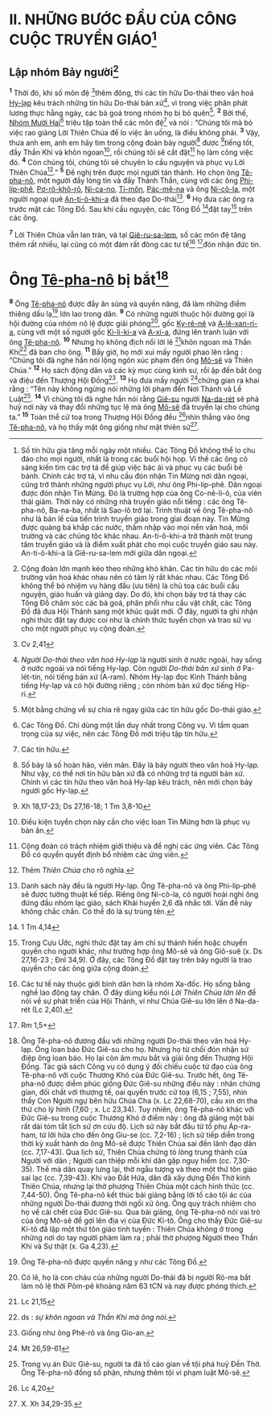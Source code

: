 # II. NHỮNG BƯỚC ĐẦU CỦA CÔNG CUỘC TRUYỀN GIÁO[^1-66286167-c3c5-4611-9907-8d64e8c532b3]

## Lập nhóm Bảy người[^2-66286167-c3c5-4611-9907-8d64e8c532b3]
<sup><b>1</b></sup> Thời đó, khi số môn đệ [^1@-66286167-c3c5-4611-9907-8d64e8c532b3]thêm đông, thì các tín hữu Do-thái theo văn hoá [Hy-lạp]() kêu trách những tín hữu Do-thái bản xứ[^3-66286167-c3c5-4611-9907-8d64e8c532b3], vì trong việc phân phát lương thực hằng ngày, các bà goá trong nhóm họ bị bỏ quên[^4-66286167-c3c5-4611-9907-8d64e8c532b3]. <sup><b>2</b></sup> Bởi thế, [Nhóm Mười Hai]()[^5-66286167-c3c5-4611-9907-8d64e8c532b3] triệu tập toàn thể các môn đệ[^6-66286167-c3c5-4611-9907-8d64e8c532b3] và nói : “Chúng tôi mà bỏ việc rao giảng Lời Thiên Chúa để lo việc ăn uống, là điều không phải. <sup><b>3</b></sup> Vậy, thưa anh em, anh em hãy tìm trong cộng đoàn bảy người[^7-66286167-c3c5-4611-9907-8d64e8c532b3] được [^2@-66286167-c3c5-4611-9907-8d64e8c532b3]tiếng tốt, đầy Thần Khí và khôn ngoan[^8-66286167-c3c5-4611-9907-8d64e8c532b3], rồi chúng tôi sẽ cắt đặt[^9-66286167-c3c5-4611-9907-8d64e8c532b3] họ làm công việc đó. <sup><b>4</b></sup> Còn chúng tôi, chúng tôi sẽ chuyên lo cầu nguyện và phục vụ Lời Thiên Chúa[^10-66286167-c3c5-4611-9907-8d64e8c532b3].” <sup><b>5</b></sup> Đề nghị trên được mọi người tán thành. Họ chọn ông [Tê-pha-nô](), một người đầy lòng tin và đầy Thánh Thần, cùng với các ông [Phi-líp-phê](), [Pơ-rô-khô-rô](), [Ni-ca-no](), [Ti-môn](), [Pác-mê-na]() và ông [Ni-cô-la](), một người ngoại quê [An-ti-ô-khi-a]() đã theo đạo Do-thái[^11-66286167-c3c5-4611-9907-8d64e8c532b3]. <sup><b>6</b></sup> Họ đưa các ông ra trước mặt các Tông Đồ. Sau khi cầu nguyện, các Tông Đồ [^3@-66286167-c3c5-4611-9907-8d64e8c532b3]đặt tay[^12-66286167-c3c5-4611-9907-8d64e8c532b3] trên các ông.

<sup><b>7</b></sup> Lời Thiên Chúa vẫn lan tràn, và tại [Giê-ru-sa-lem](), số các môn đệ tăng thêm rất nhiều, lại cũng có một đám rất đông các tư tế[^13-66286167-c3c5-4611-9907-8d64e8c532b3] [^4@-66286167-c3c5-4611-9907-8d64e8c532b3]đón nhận đức tin.

# Ông [Tê-pha-nô]() bị bắt[^14-66286167-c3c5-4611-9907-8d64e8c532b3]
<sup><b>8</b></sup> Ông [Tê-pha-nô]() được đầy ân sủng và quyền năng, đã làm những điềm thiêng dấu lạ[^15-66286167-c3c5-4611-9907-8d64e8c532b3] lớn lao trong dân. <sup><b>9</b></sup> Có những người thuộc hội đường gọi là hội đường của nhóm nô lệ được giải phóng[^16-66286167-c3c5-4611-9907-8d64e8c532b3], gốc [Ky-rê-nê]() và [A-lê-xan-ri-a](), cùng với một số người gốc [Ki-li-ki-a]() và [A-xi-a](), đứng lên tranh luận với ông [Tê-pha-nô](). <sup><b>10</b></sup> Nhưng họ không địch nổi lời lẽ [^5@-66286167-c3c5-4611-9907-8d64e8c532b3]khôn ngoan mà Thần Khí[^17-66286167-c3c5-4611-9907-8d64e8c532b3] đã ban cho ông. <sup><b>11</b></sup> Bấy giờ, họ mới xui mấy người phao lên rằng : “Chúng tôi đã nghe hắn nói lộng ngôn xúc phạm đến ông [Mô-sê]() và Thiên Chúa.” <sup><b>12</b></sup> Họ sách động dân và các kỳ mục cùng kinh sư, rồi ập đến bắt ông và điệu đến Thượng Hội Đồng[^18-66286167-c3c5-4611-9907-8d64e8c532b3]. <sup><b>13</b></sup> Họ đưa mấy người [^6@-66286167-c3c5-4611-9907-8d64e8c532b3]chứng gian ra khai rằng : “Tên này không ngừng nói những lời phạm đến Nơi Thánh và Lề Luật[^19-66286167-c3c5-4611-9907-8d64e8c532b3]. <sup><b>14</b></sup> Vì chúng tôi đã nghe hắn nói rằng [Giê-su]() người [Na-da-rét]() sẽ phá huỷ nơi này và thay đổi những tục lệ mà ông [Mô-sê]() đã truyền lại cho chúng ta.” <sup><b>15</b></sup> Toàn thể cử toạ trong Thượng Hội Đồng đều [^7@-66286167-c3c5-4611-9907-8d64e8c532b3]nhìn thẳng vào ông [Tê-pha-nô](), và họ thấy mặt ông giống như mặt thiên sứ[^20-66286167-c3c5-4611-9907-8d64e8c532b3].

[^1-66286167-c3c5-4611-9907-8d64e8c532b3]: Số tín hữu gia tăng mỗi ngày một nhiều. Các Tông Đồ không thể lo chu đáo cho mọi người, nhất là trong các buổi hội họp. Vì thế các ông có sáng kiến tìm các trợ tá để giúp việc bác ái và phục vụ các buổi bẻ bánh. Chính các trợ tá, vì nhu cầu đón nhận Tin Mừng nơi dân ngoại, cũng trở thành những người phục vụ Lời, như ông Phi-líp-phê. Dân ngoại được đón nhận Tin Mừng. Đó là trường hợp của ông Co-nê-li-ô, của viên thái giám. Thời này có những nhà truyền giáo nổi tiếng : các ông Tê-pha-nô, Ba-na-ba, nhất là Sao-lô trở lại. Trình thuật về ông Tê-pha-nô như là bản lề của tiến trình truyền giáo trong giai đoạn này. Tin Mừng được quảng bá khắp các nước, thấm nhập vào mọi nền văn hoá, môi trường và các chủng tộc khác nhau. An-ti-ô-khi-a trở thành một trung tâm truyền giáo và là điểm xuất phát cho mọi cuộc truyền giáo sau này. An-ti-ô-khi-a là Giê-ru-sa-lem mới giữa dân ngoại.
[^2-66286167-c3c5-4611-9907-8d64e8c532b3]: Cộng đoàn lớn mạnh kéo theo những khó khăn. Các tín hữu do các môi trường văn hoá khác nhau nên có tâm lý rất khác nhau. Các Tông Đồ không thể bỏ nhiệm vụ hàng đầu (ưu tiên) là chủ toạ các buổi cầu nguyện, giáo huấn và giảng dạy. Do đó, khi chọn bảy trợ tá thay các Tông Đồ chăm sóc các bà goá, phân phối nhu cầu vật chất, các Tông Đồ đã đưa Hội Thánh sang một khúc quặt mới. Ở đây, người ta ghi nhận nghi thức đặt tay được coi như là chính thức tuyển chọn và trao sứ vụ cho một người phục vụ cộng đoàn.
[^3-66286167-c3c5-4611-9907-8d64e8c532b3]: *Người Do-thái theo văn hoá Hy-lạp* là người sinh ở nước ngoài, hay sống ở nước ngoài và nói tiếng Hy-lạp. Còn người *Do-thái bản xứ* sinh ở Pa-lét-tin, nói tiếng bản xứ (A-ram). Nhóm Hy-lạp đọc Kinh Thánh bằng tiếng Hy-lạp và có hội đường riêng ; còn nhóm bản xứ đọc tiếng Híp-ri.
[^4-66286167-c3c5-4611-9907-8d64e8c532b3]: Một bằng chứng về sự chia rẽ ngay giữa các tín hữu gốc Do-thái giáo.
[^5-66286167-c3c5-4611-9907-8d64e8c532b3]: Các Tông Đồ. Chỉ dùng một lần duy nhất trong Công vụ. Vì tầm quan trọng của sự việc, nên các Tông Đồ mới triệu tập tín hữu.
[^6-66286167-c3c5-4611-9907-8d64e8c532b3]: Các tín hữu.
[^7-66286167-c3c5-4611-9907-8d64e8c532b3]: Số bảy là số hoàn hảo, viên mãn. Đây là bảy người theo văn hoá Hy-lạp. Như vậy, có thể nơi tín hữu bản xứ đã có những trợ tá người bản xứ. Chính vì các tín hữu theo văn hoá Hy-lạp kêu trách, nên mới chọn bảy người gốc Hy-lạp.
[^8-66286167-c3c5-4611-9907-8d64e8c532b3]: Điều kiện tuyển chọn này cần cho việc loan Tin Mừng hơn là phục vụ bàn ăn.
[^9-66286167-c3c5-4611-9907-8d64e8c532b3]: Cộng đoàn có trách nhiệm giới thiệu và đề nghị các ứng viên. Các Tông Đồ có quyền quyết định bổ nhiệm các ứng viên.
[^10-66286167-c3c5-4611-9907-8d64e8c532b3]: Thêm *Thiên Chúa* cho rõ nghĩa.
[^11-66286167-c3c5-4611-9907-8d64e8c532b3]: Danh sách này đều là người Hy-lạp. Ông Tê-pha-nô và ông Phi-líp-phê sẽ được tường thuật kế tiếp. Riêng ông Ni-cô-la, có người hoài nghi ông đứng đầu nhóm lạc giáo, sách Khải huyền 2,6 đã nhắc tới. Vấn đề này không chắc chắn. Có thể đó là sự trùng tên.
[^12-66286167-c3c5-4611-9907-8d64e8c532b3]: Trong Cựu Ước, nghi thức đặt tay ám chỉ sự thánh hiến hoặc chuyển quyền cho người khác, như trường hợp ông Mô-sê và ông Giô-suê (x. Ds 27,16-23 ; Đnl 34,9). Ở đây, các Tông Đồ đặt tay trên bảy người là trao quyền cho các ông giữa cộng đoàn.
[^13-66286167-c3c5-4611-9907-8d64e8c532b3]: Các tư tế này thuộc giới bình dân hơn là nhóm Xa-đốc. Họ sống bằng nghề lao động tay chân. Ở đây dùng kiểu nói *Lời Thiên Chúa lớn lên* để nói về sự phát triển của Hội Thánh, ví như Chúa Giê-su lớn lên ở Na-da-rét (Lc 2,40).
[^14-66286167-c3c5-4611-9907-8d64e8c532b3]: Ông Tê-pha-nô đương đầu với những người Do-thái theo văn hoá Hy-lạp. Ông loan báo Đức Giê-su cho họ. Nhưng họ từ chối đón nhận sứ điệp ông loan báo. Họ lại còn âm mưu bắt và giải ông đến Thượng Hội Đồng. Tác giả sách Công vụ có dụng ý đối chiếu cuộc tử đạo của ông Tê-pha-nô với cuộc Thương Khó của Đức Giê-su. Trước hết, ông Tê-pha-nô được diễm phúc giống Đức Giê-su những điều này : nhân chứng gian, đối chất với thượng tế, oai quyền trước cử toạ (6,15 ; 7,55), nhìn thấy Con Người ngự bên hữu Chúa Cha (x. Lc 22,68-70), cầu xin ơn tha thứ cho lý hình (7,60 ; x. Lc 23,34). Tuy nhiên, ông Tê-pha-nô khác với Đức Giê-su trong cuộc Thương Khó ở điểm này : ông đã giảng một bài rất dài tóm tắt lịch sử ơn cứu độ. Lịch sử này bắt đầu từ tổ phụ Áp-ra-ham, từ lời hứa cho đến ông Giu-se (cc. 7,2-16) ; lịch sử tiếp diễn trong thời kỳ xuất hành do ông Mô-sê được Thiên Chúa sai đến lãnh đạo dân (cc. 7,17-43). Qua lịch sử, Thiên Chúa chứng tỏ lòng trung thành của Người với dân ; Người can thiệp mỗi khi dân gặp nguy hiểm (cc. 7,30-35). Thế mà dân quay lưng lại, thờ ngẫu tượng và theo một thứ tôn giáo sai lạc (cc. 7,39-43). Khi vào Đất Hứa, dân đã xây dựng Đền Thờ kính Thiên Chúa, nhưng lại thờ phượng Thiên Chúa một cách hình thức (cc. 7,44-50). Ông Tê-pha-nô kết thúc bài giảng bằng lời tố cáo tội ác của những người Do-thái đương thời ngồi xử ông. Ông quy trách nhiệm cho họ về cái chết của Đức Giê-su. Qua bài giảng, ông Tê-pha-nô nói vai trò của ông Mô-sê để gợi lên địa vị của Đức Ki-tô. Ông cho thấy Đức Giê-su Ki-tô đã lập một thứ tôn giáo tinh tuyền : Thiên Chúa không ở trong những nơi do tay người phàm làm ra ; phải thờ phượng Người theo Thần Khí và Sự thật (x. Ga 4,23).
[^15-66286167-c3c5-4611-9907-8d64e8c532b3]: Ông Tê-pha-nô được quyền năng y như các Tông Đồ.
[^16-66286167-c3c5-4611-9907-8d64e8c532b3]: Có lẽ, họ là con cháu của những người Do-thái đã bị người Rô-ma bắt làm nô lệ thời Pôm-pê khoảng năm 63 tCN và nay được phóng thích.
[^17-66286167-c3c5-4611-9907-8d64e8c532b3]: ds : *sự khôn ngoan và Thần Khí mà ông nói*.
[^18-66286167-c3c5-4611-9907-8d64e8c532b3]: Giống như ông Phê-rô và ông Gio-an.
[^19-66286167-c3c5-4611-9907-8d64e8c532b3]: Trong vụ án Đức Giê-su, người ta đã tố cáo gian về tội phá huỷ Đền Thờ. Ông Tê-pha-nô đồng số phận, nhưng thêm tội vi phạm luật Mô-sê.
[^20-66286167-c3c5-4611-9907-8d64e8c532b3]: X. Xh 34,29-35.
[^1@-66286167-c3c5-4611-9907-8d64e8c532b3]: Cv 2,41
[^2@-66286167-c3c5-4611-9907-8d64e8c532b3]: Xh 18,17-23; Ds 27,16-18; 1 Tm 3,8-10
[^3@-66286167-c3c5-4611-9907-8d64e8c532b3]: 1 Tm 4,14
[^4@-66286167-c3c5-4611-9907-8d64e8c532b3]: Rm 1,5+
[^5@-66286167-c3c5-4611-9907-8d64e8c532b3]: Lc 21,15
[^6@-66286167-c3c5-4611-9907-8d64e8c532b3]: Mt 26,59-61
[^7@-66286167-c3c5-4611-9907-8d64e8c532b3]: Lc 4,20